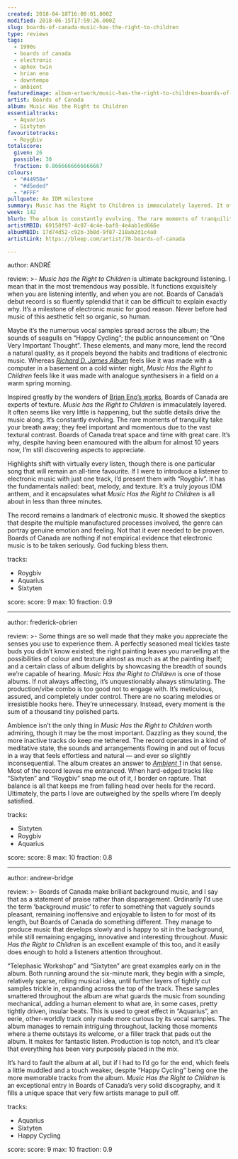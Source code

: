 ```yaml
---
created: 2018-04-18T16:00:01.000Z
modified: 2018-06-15T17:59:26.000Z
slug: boards-of-canada-music-has-the-right-to-children
type: reviews
tags:
  - 1990s
  - boards of canada
  - electronic
  - aphex twin
  - brian eno
  - downtempo
  - ambient
featuredimage: album-artwork/music-has-the-right-to-children-boards-of-canada.jpg
artist: Boards of Canada
album: Music Has the Right to Children
essentialtracks:
  - Aquarius
  - Sixtyten
favouritetracks:
  - Roygbiv
totalscore:
  given: 26
  possible: 30
  fraction: 0.8666666666666667
colours:
  - "#44958e"
  - "#d5eded"
  - "#FFF"
pullquote: An IDM milestone
summary: Music has the Right to Children is immaculately layered. It often seems like very little is happening, but the subtle details drive the music along. It’s constantly evolving. The rare moments of tranquility take your breath away; they feel important and momentous due to the vast textural contrast.
week: 142
blurb: The album is constantly evolving. The rare moments of tranquility take your breath away; they feel important and momentous due to the vast textural contrast.
artistMBID: 69158f97-4c07-4c4e-baf8-4e4ab1ed666e
albumMBID: 17d74d52-c92b-3b8d-9f87-218ab2d1c4a0
artistLink: https://bleep.com/artist/78-boards-of-canada

---
```


author: ANDRÉ

review: >-
  *Music has the Right to Children* is ultimate background listening. I mean that in the most tremendous way possible. It functions exquisitely when you are listening intently, and when you are not. Boards of Canada’s debut record is so fluently splendid that it can be difficult to explain exactly why. It’s a milestone of electronic music for good reason. Never before had music of this aesthetic felt so organic, so human. 
  
  Maybe it’s the numerous vocal samples spread across the album; the sounds of seagulls on “Happy Cycling”; the public announcement on “One Very Important Thought”. These elements, and many more, lend the record a natural quality, as it propels beyond the habits and traditions of electronic music. Whereas [*Richard D. James Album*](/reviews/aphex-twin-richard-d-james-album/) feels like it was made with a computer in a basement on a cold winter night, *Music Has the Right to Children* feels like it was made with analogue synthesisers in a field on a warm spring morning.

  Inspired greatly by the wonders of [Brian Eno’s works](/reviews/brian-eno-ambient-1-music-for-airports/), Boards of Canada are experts of texture. *Music has the Right to Children* is immaculately layered. It often seems like very little is happening, but the subtle details drive the music along. It’s constantly evolving. The rare moments of tranquility take your breath away; they feel important and momentous due to the vast textural contrast. Boards of Canada treat space and time with great care. It’s why, despite having been enamoured with the album for almost 10 years now, I’m still discovering aspects to appreciate. 
  
  Highlights shift with virtually every listen, though there is one particular song that will remain an all-time favourite. If I were to introduce a listener to electronic music with just one track, I’d present them with “Roygbiv”. It has the fundamentals nailed: beat, melody, and texture. It’s a truly joyous IDM anthem, and it encapsulates what *Music Has the Right to Children* is all about in less than three minutes. 
  
  The record remains a landmark of electronic music. It showed the skeptics that despite the multiple manufactured processes involved, the genre can portray genuine emotion and feeling. Not that it ever needed to be proven. Boards of Canada are nothing if not empirical evidence that electronic music is to be taken seriously. God fucking bless them.

tracks:
  - Roygbiv
  - ­­Aquarius
  - ­­Sixtyten

score:
  score: 9
  max: 10
  fraction: 0.9

---
author: frederick-obrien

review: >-
  Some things are so well made that they make you appreciate the senses you use to experience them. A perfectly seasoned meal tickles taste buds you didn’t know existed; the right painting leaves you marvelling at the possibilities of colour and texture almost as much as at the painting itself; and a certain class of album delights by showcasing the breadth of sounds we’re capable of hearing. *Music Has the Right to Children* is one of those albums. If not always affecting, it’s unquestionably always stimulating. The production/vibe combo is too good not to engage with. It’s meticulous, assured, and completely under control. There are no soaring melodies or irresistible hooks here. They’re unnecessary. Instead, every moment is the sum of a thousand tiny polished parts.

  Ambience isn’t the only thing in *Music Has the Right to Children* worth admiring, though it may be the most important. Dazzling as they sound, the more inactive tracks do keep me tethered. The record operates in a kind of meditative state, the sounds and arrangements flowing in and out of focus in a way that feels effortless and natural — and ever so slightly inconsequential. The album creates an answer to [*Ambient 1*](/reviews/brian-eno-ambient-1-music-for-airports/) in that sense. Most of the record leaves me entranced. When hard-edged tracks like “Sixtyten” and “Roygbiv” snap me out of it, I border on rapture. That balance is all that keeps me from falling head over heels for the record. Ultimately, the parts I love are outweighed by the spells where I’m deeply satisfied.

tracks:
  - Sixtyten
  - ­­Roygbiv
  - ­­Aquarius

score:
  score: 8
  max: 10
  fraction: 0.8

---
author: andrew-bridge

review: >-
  Boards of Canada make brilliant background music, and I say that as a statement of praise rather than disparagement. Ordinarily I’d use the term ‘background music’ to refer to something that vaguely sounds pleasant, remaining inoffensive and enjoyable to listen to for most of its length, but Boards of Canada do something different. They manage to produce music that develops slowly and is happy to sit in the background, while still remaining engaging, innovative and interesting throughout. *Music Has the Right to Children* is an excellent example of this too, and it easily does enough to hold a listeners attention throughout. 
  
  “Telephasic Workshop” and “Sixtyten” are great examples early on in the album. Both running around the six-minute mark, they begin with a simple, relatively sparse, rolling musical idea, until further layers of tightly cut samples trickle in, expanding across the top of the track. These samples smattered throughout the album are what guards the music from sounding mechanical, adding a human element to what are, in some cases, pretty tightly driven, insular beats. This is used to great effect in “Aquarius”, an eerie, other-worldly track only made more curious by its vocal samples. The album manages to remain intriguing throughout, lacking those moments where a theme outstays its welcome, or a filler track that pads out the album. It makes for fantastic listen. Production is top notch, and it’s clear that everything has been very purposely placed in the mix. 
  
  It’s hard to fault the album at all, but if I had to I’d go for the end, which feels a little muddled and a touch weaker, despite “Happy Cycling” being one the more memorable tracks from the album. *Music Has the Right to Children* is an exceptional entry in Boards of Canada’s very solid discography, and it fills a unique space that very few artists manage to pull off.

tracks:
  - Aquarius
  - ­­Sixtyten
  - ­­Happy Cycling

score:
  score: 9
  max: 10
  fraction: 0.9
